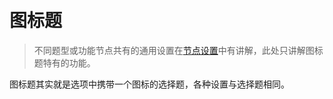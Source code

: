 ```index

```

```tag

```

```summary

```
# 图标题

> 不同题型或功能节点共有的通用设置在[节点设置](../node-setting/concept.md)中有讲解，此处只讲解图标题特有的功能。

图标题其实就是选项中携带一个图标的选择题，各种设置与选择题相同。
